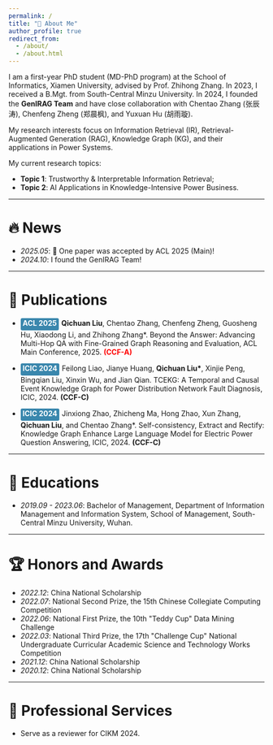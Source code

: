 ```yaml
---
permalink: /
title: "🚀 About Me"
author_profile: true
redirect_from: 
  - /about/
  - /about.html
---
```


I am a first-year PhD student (MD-PhD program) at the School of Informatics, Xiamen University, advised by Prof. Zhihong Zhang. In 2023, I received a B.Mgt. from South-Central Minzu University. In 2024, I founded the **GenIRAG Team** and have close collaboration with Chentao Zhang (张辰涛), Chenfeng Zheng (郑晨枫), and Yuxuan Hu (胡雨璇).

My research interests focus on Information Retrieval (IR), Retrieval-Augmented Generation (RAG), Knowledge Graph (KG), and their applications in Power Systems.

My current research topics:

+ **Topic 1**: Trustworthy & Interpretable Information Retrieval;
+ **Topic 2**: AI Applications in Knowledge-Intensive Power Business.


------


🔥 News
======
+ _2025.05_: 🎉 One paper was accepted by ACL 2025 (Main)!
+ _2024.10_: I found the GenIRAG Team!


------


📝 Publications
======
+ <p style="inline"><div style="background-color: #3a87ad; display: inline-block; padding: 2px 4px; border-radius: 3px; color: white;height: 20px; line-height: 16px; font-size: 14px; font-weight: bold; float; left; margin-right: 5px">ACL 2025</div><b>Qichuan Liu</b>, Chentao Zhang, Chenfeng Zheng, Guosheng Hu, Xiaodong Li, and Zhihong Zhang*. Beyond the Answer: Advancing Multi-Hop QA with Fine-Grained Graph Reasoning and Evaluation, ACL Main Conference, 2025. <span style="color: red; font-weight: bold">(CCF-A)</span></p>
+ <p style="inline"><div style="background-color: #3a87ad; display: inline-block; padding: 2px 4px; border-radius: 3px; color: white;height: 20px; line-height: 16px; font-size: 14px; font-weight: bold; float; left; margin-right: 5px">ICIC 2024</div>Feilong Liao, Jianye Huang, <b>Qichuan Liu*</b>, Xinjie Peng, Bingqian Liu, Xinxin Wu, and Jian Qian. TCEKG: A Temporal and Causal Event Knowledge Graph for Power Distribution Network Fault Diagnosis, ICIC, 2024. <span style="font-weight: bold">(CCF-C)</span></p>
+ <p style="inline"><div style="background-color: #3a87ad; display: inline-block; padding: 2px 4px; border-radius: 3px; color: white;height: 20px; line-height: 16px; font-size: 14px; font-weight: bold; float; left; margin-right: 5px">ICIC 2024</div>Jinxiong Zhao, Zhicheng Ma, Hong Zhao, Xun Zhang, <b>Qichuan Liu</b>, and Chentao Zhang*. ﻿Self-consistency, Extract and Rectify: Knowledge Graph Enhance Large Language Model for Electric Power Question Answering, ICIC, 2024. <span style="font-weight: bold">(CCF-C)</span></p>


------


📖 Educations
======
+ _2019.09 - 2023.06_: Bachelor of Management, Department of Information Management and Information System, School of Management, South-Central Minzu University, Wuhan.


------


🏆 Honors and Awards
======
+ _2022.12_: China National Scholarship
+ _2022.07_: National Second Prize, the 15th Chinese Collegiate Computing Competition
+ _2022.06_: National First Prize, the 10th "Teddy Cup" Data Mining Challenge
+ _2022.03_: National Third Prize, the 17th "Challenge Cup" National Undergraduate Curricular Academic Science and Technology Works Competition
+ _2021.12_: China National Scholarship
+ _2020.12_: China National Scholarship


------


🔎 Professional Services
======
+ Serve as a reviewer for CIKM 2024.

